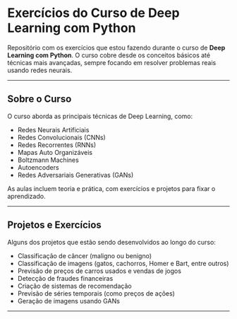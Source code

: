 # Exercícios do Curso de Deep Learning com Python

Repositório com os exercícios que estou fazendo durante o curso de **Deep Learning com Python**. O curso cobre desde os conceitos básicos até técnicas mais avançadas, sempre focando em resolver problemas reais usando redes neurais.

---

## Sobre o Curso

O curso aborda as principais técnicas de Deep Learning, como:

- Redes Neurais Artificiais
- Redes Convolucionais (CNNs)
- Redes Recorrentes (RNNs)
- Mapas Auto Organizáveis
- Boltzmann Machines
- Autoencoders
- Redes Adversariais Generativas (GANs)

As aulas incluem teoria e prática, com exercícios e projetos para fixar o aprendizado.

---

## Projetos e Exercícios

Alguns dos projetos que estão sendo desenvolvidos ao longo do curso:

- Classificação de câncer (maligno ou benigno)
- Classificação de imagens (gatos, cachorros, Homer e Bart, entre outros)
- Previsão de preços de carros usados e vendas de jogos
- Detecção de fraudes financeiras
- Criação de sistemas de recomendação
- Previsão de séries temporais (como preços de ações)
- Geração de imagens usando GANs

---